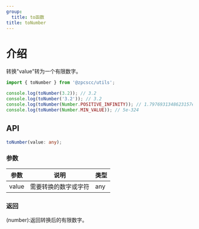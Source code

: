 ```yaml
---
group:
  title: to函数
title: toNumber
---
```


# 介绍

转换"value"转为一个有限数字。

```js
import { toNumber } from '@zpcscc/utils';

console.log(toNumber(3.2)); // 3.2
console.log(toNumber('3.2')); // 3.2
console.log(toNumber(Number.POSITIVE_INFINITY)); // 1.7976931348623157e+308
console.log(toNumber(Number.MIN_VALUE)); // 5e-324
```

## API

```typescript
toNumber(value: any);
```

### 参数

| 参数  | 说明                 | 类型 |
| ----- | -------------------- | ---- |
| value | 需要转换的数字或字符 | any  |

### 返回

(number):返回转换后的有限数字。
